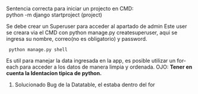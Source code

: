 Sentencia correcta para iniciar un projecto en CMD:    
python -m django startproject (project)

Se debe crear un Superuser para acceder al apartado de admin 
Este user se creara via el CMD con  python manage.py createsuperuser, aqui 
se ingresa su nombre, correo(no es obligatorio) y password.

     python manage.py shell
Es util para manejar la data ingresada en la app, es posible utilizar un for-each
para acceder a los datos de manera limpia y ordenada. 
OJO: **Tener en cuenta la Identacion tipica de python.**

1. Solucionado Bug de la Datatable, el <tbody> estaba dentro del for 
